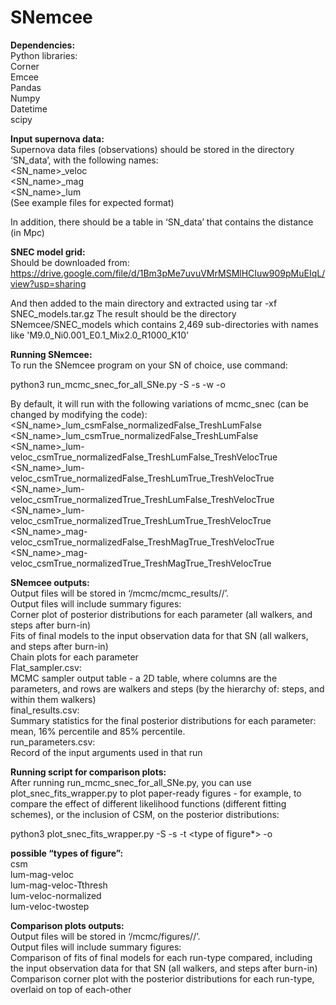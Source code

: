 # SNemcee

**Dependencies:** <br>
Python libraries: <br>
Corner <br>
Emcee <br>
Pandas <br>
Numpy <br>
Datetime <br>
scipy <br>


**Input supernova data:** <br>
Supernova data files (observations) should be stored in the directory ‘SN_data’, with the following names: <br>
<SN_name>_veloc <br>
<SN_name>_mag <br>
<SN_name>_lum <br>
(See example files for expected format) <br>

In addition, there should be a table in ‘SN_data’ that contains the distance (in Mpc) <br>


**SNEC model grid:** <br>
Should be downloaded from:
https://drive.google.com/file/d/1Bm3pMe7uvuVMrMSMlHCIuw909pMuEIqL/view?usp=sharing

And then added to the main directory and extracted using
tar -xf SNEC_models.tar.gz
The result should be the directory SNemcee/SNEC_models which contains 2,469 sub-directories with names like 'M9.0_Ni0.001_E0.1_Mix2.0_R1000_K10'

**Running SNemcee:** <br>
To run the SNemcee program on your SN of choice, use command: <br>

python3 run_mcmc_snec_for_all_SNe.py -S <SN name> -s <number of steps> -w <number of walkers> -o <output directory> <br>

By default, it will run with the following variations of mcmc_snec (can be changed by modifying the code): <br>
<SN_name>_lum_csmFalse_normalizedFalse_TreshLumFalse <br>
<SN_name>_lum_csmTrue_normalizedFalse_TreshLumFalse <br>
<SN_name>_lum-veloc_csmTrue_normalizedFalse_TreshLumFalse_TreshVelocTrue <br>
<SN_name>_lum-veloc_csmTrue_normalizedFalse_TreshLumTrue_TreshVelocTrue <br>
<SN_name>_lum-veloc_csmTrue_normalizedTrue_TreshLumFalse_TreshVelocTrue <br>
<SN_name>_lum-veloc_csmTrue_normalizedTrue_TreshLumTrue_TreshVelocTrue <br>
<SN_name>_mag-veloc_csmTrue_normalizedFalse_TreshMagTrue_TreshVelocTrue <br>
<SN_name>_mag-veloc_csmTrue_normalizedTrue_TreshMagTrue_TreshVelocTrue <br>

**SNemcee outputs:** <br>
Output files will be stored in ‘/mcmc/mcmc_results/<output directory>/<number of walkers>’. <br>
Output files will include summary figures: <br>
Corner plot of posterior distributions for each parameter (all walkers, and steps after burn-in) <br>
Fits of final models to the input observation data for that SN (all walkers, and steps after burn-in) <br>
Chain plots for each parameter <br>
Flat_sampler.csv: <br>
MCMC sampler output table - a 2D table, where columns are the parameters, and rows are walkers and steps (by the hierarchy of: steps, and within them walkers) <br>
final_results.csv: <br>
Summary statistics for the final posterior distributions for each parameter: mean, 16% percentile and 85% percentile. <br>
run_parameters.csv: <br>
Record of the input arguments used in that run <br>

**Running script for comparison plots:** <br>
After running run_mcmc_snec_for_all_SNe.py, you can use plot_snec_fits_wrapper.py to plot paper-ready figures - for example, to compare the effect of different likelihood functions (different fitting schemes), or the inclusion of CSM, on the posterior distributions: <br>

python3 plot_snec_fits_wrapper.py -S <SN name> -s <number of steps> -t <type of figure*> -o <output directory> <br>

**possible “types of figure”:** <br>
csm <br>
lum-mag-veloc <br>
lum-mag-veloc-Tthresh <br>
lum-veloc-normalized <br>
lum-veloc-twostep <br>

**Comparison plots outputs:** <br>
Output files will be stored in ‘/mcmc/figures/<output directory>/<number of walkers>’. <br>
Output files will include summary figures: <br>
Comparison of fits of final models for each run-type compared, including the input observation data for that SN (all walkers, and steps after burn-in) <br>
Comparison corner plot with the posterior distributions for each run-type, overlaid on top of each-other <br>
